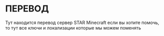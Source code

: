 # ПЕРЕВОД
Тут находится перевод сервер STAR Minecraft
если вы хотите помочь, то тут все ключи и локализации которые
мы можем поменять
